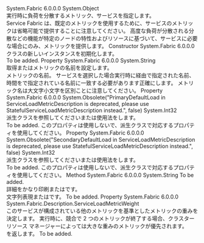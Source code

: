 <Type Name="ServiceLoadMetricDescription" FullName="System.Fabric.Description.ServiceLoadMetricDescription">
  <TypeSignature Language="C#" Value="public class ServiceLoadMetricDescription" />
  <TypeSignature Language="ILAsm" Value=".class public auto ansi beforefieldinit ServiceLoadMetricDescription extends System.Object" />
  <TypeSignature Language="DocId" Value="T:System.Fabric.Description.ServiceLoadMetricDescription" />
  <TypeSignature Language="VB.NET" Value="Public Class ServiceLoadMetricDescription" />
  <TypeSignature Language="F#" Value="type ServiceLoadMetricDescription = class" />
  <AssemblyInfo>
    <AssemblyName>System.Fabric</AssemblyName>
    <AssemblyVersion>6.0.0.0</AssemblyVersion>
  </AssemblyInfo>
  <Base>
    <BaseTypeName>System.Object</BaseTypeName>
  </Base>
  <Interfaces />
  <Docs>
    <summary>
      <para>実行時に負荷を分散するメトリック、サービスを指定します。</para>
    </summary>
    <remarks>
      <para>Service Fabric は、既定のメトリックを使用するために、サービスのメトリックは省略可能で提供することに注意してください。 高度な負荷が分散される分散などの機能が特定のノードの特性およびリソースに基づいて、サービスに必要な場合にのみ、メトリックを提供します。</para>
    </remarks>
  </Docs>
  <Members>
    <Member MemberName=".ctor">
      <MemberSignature Language="C#" Value="public ServiceLoadMetricDescription ();" />
      <MemberSignature Language="ILAsm" Value=".method public hidebysig specialname rtspecialname instance void .ctor() cil managed" />
      <MemberSignature Language="DocId" Value="M:System.Fabric.Description.ServiceLoadMetricDescription.#ctor" />
      <MemberSignature Language="VB.NET" Value="Public Sub New ()" />
      <MemberType>Constructor</MemberType>
      <AssemblyInfo>
        <AssemblyName>System.Fabric</AssemblyName>
        <AssemblyVersion>6.0.0.0</AssemblyVersion>
      </AssemblyInfo>
      <Parameters />
      <Docs>
        <summary>
          <para><see cref="T:System.Fabric.Description.ServiceLoadMetricDescription" /> クラスの新しいインスタンスを初期化します。</para>
        </summary>
        <remarks>To be added.</remarks>
      </Docs>
    </Member>
    <Member MemberName="Name">
      <MemberSignature Language="C#" Value="public string Name { get; set; }" />
      <MemberSignature Language="ILAsm" Value=".property instance string Name" />
      <MemberSignature Language="DocId" Value="P:System.Fabric.Description.ServiceLoadMetricDescription.Name" />
      <MemberSignature Language="VB.NET" Value="Public Property Name As String" />
      <MemberSignature Language="F#" Value="member this.Name : string with get, set" Usage="System.Fabric.Description.ServiceLoadMetricDescription.Name" />
      <MemberType>Property</MemberType>
      <AssemblyInfo>
        <AssemblyName>System.Fabric</AssemblyName>
        <AssemblyVersion>6.0.0.0</AssemblyVersion>
      </AssemblyInfo>
      <ReturnValue>
        <ReturnType>System.String</ReturnType>
      </ReturnValue>
      <Docs>
        <summary>
          <para>取得またはメトリックの名前を設定します。 </para>
        </summary>
        <value>
          <para>メトリックの名前。</para>
        </value>
        <remarks>
          <para>サービスを選択した場合<see cref="M:System.Fabric.IServicePartition.ReportLoad(System.Collections.Generic.IEnumerable{System.Fabric.LoadMetric})" />実行時に経由で指定された名前、<see cref="T:System.Fabric.LoadMetric" />時間をで指定されている名前に一致する必要があります<see cref="P:System.Fabric.Description.ServiceLoadMetricDescription.Name" />正確にします。</para>
          <para>メトリック名は大文字小文字を区別ことに注意してください。</para>
        </remarks>
      </Docs>
    </Member>
    <Member MemberName="PrimaryDefaultLoad">
      <MemberSignature Language="C#" Value="public int PrimaryDefaultLoad { get; set; }" />
      <MemberSignature Language="ILAsm" Value=".property instance int32 PrimaryDefaultLoad" />
      <MemberSignature Language="DocId" Value="P:System.Fabric.Description.ServiceLoadMetricDescription.PrimaryDefaultLoad" />
      <MemberSignature Language="VB.NET" Value="Public Property PrimaryDefaultLoad As Integer" />
      <MemberSignature Language="F#" Value="member this.PrimaryDefaultLoad : int with get, set" Usage="System.Fabric.Description.ServiceLoadMetricDescription.PrimaryDefaultLoad" />
      <MemberType>Property</MemberType>
      <AssemblyInfo>
        <AssemblyName>System.Fabric</AssemblyName>
        <AssemblyVersion>6.0.0.0</AssemblyVersion>
      </AssemblyInfo>
      <Attributes>
        <Attribute>
          <AttributeName>System.Obsolete("PrimaryDefaultLoad in ServiceLoadMetricDescription is deprecated, please use StatefulServiceLoadMetricDescription instead.", false)</AttributeName>
        </Attribute>
      </Attributes>
      <ReturnValue>
        <ReturnType>System.Int32</ReturnType>
      </ReturnValue>
      <Docs>
        <summary>
          <para>派生クラスを参照してください<see cref="T:System.Fabric.Description.StatefulServiceLoadMetricDescription" />または<see cref="T:System.Fabric.Description.StatelessServiceLoadMetricDescription" />使用法をします。</para>
        </summary>
        <value>To be added.</value>
        <remarks>
          <para>このプロパティは使用しないで、派生クラスで対応するプロパティを使用してください。</para>
        </remarks>
      </Docs>
    </Member>
    <Member MemberName="SecondaryDefaultLoad">
      <MemberSignature Language="C#" Value="public int SecondaryDefaultLoad { get; set; }" />
      <MemberSignature Language="ILAsm" Value=".property instance int32 SecondaryDefaultLoad" />
      <MemberSignature Language="DocId" Value="P:System.Fabric.Description.ServiceLoadMetricDescription.SecondaryDefaultLoad" />
      <MemberSignature Language="VB.NET" Value="Public Property SecondaryDefaultLoad As Integer" />
      <MemberSignature Language="F#" Value="member this.SecondaryDefaultLoad : int with get, set" Usage="System.Fabric.Description.ServiceLoadMetricDescription.SecondaryDefaultLoad" />
      <MemberType>Property</MemberType>
      <AssemblyInfo>
        <AssemblyName>System.Fabric</AssemblyName>
        <AssemblyVersion>6.0.0.0</AssemblyVersion>
      </AssemblyInfo>
      <Attributes>
        <Attribute>
          <AttributeName>System.Obsolete("SecondaryDefaultLoad in ServiceLoadMetricDescription is deprecated, please use StatefulServiceLoadMetricDescription instead.", false)</AttributeName>
        </Attribute>
      </Attributes>
      <ReturnValue>
        <ReturnType>System.Int32</ReturnType>
      </ReturnValue>
      <Docs>
        <summary>
          <para>派生クラスを参照してください<see cref="T:System.Fabric.Description.StatefulServiceLoadMetricDescription" />または<see cref="T:System.Fabric.Description.StatelessServiceLoadMetricDescription" />使用法をします。</para>
        </summary>
        <value>To be added.</value>
        <remarks>
          <para>このプロパティは使用しないで、派生クラスで対応するプロパティを使用してください。</para>
        </remarks>
      </Docs>
    </Member>
    <Member MemberName="ToString">
      <MemberSignature Language="C#" Value="public string ToString (bool isStateful);" />
      <MemberSignature Language="ILAsm" Value=".method public hidebysig instance string ToString(bool isStateful) cil managed" />
      <MemberSignature Language="DocId" Value="M:System.Fabric.Description.ServiceLoadMetricDescription.ToString(System.Boolean)" />
      <MemberSignature Language="VB.NET" Value="Public Function ToString (isStateful As Boolean) As String" />
      <MemberSignature Language="F#" Value="override this.ToString : bool -&gt; string" Usage="serviceLoadMetricDescription.ToString isStateful" />
      <MemberType>Method</MemberType>
      <AssemblyInfo>
        <AssemblyName>System.Fabric</AssemblyName>
        <AssemblyVersion>6.0.0.0</AssemblyVersion>
      </AssemblyInfo>
      <ReturnValue>
        <ReturnType>System.String</ReturnType>
      </ReturnValue>
      <Parameters>
        <Parameter Name="isStateful" Type="System.Boolean" />
      </Parameters>
      <Docs>
        <param name="isStateful">To be added.</param>
        <summary>
            詳細をかなり印刷<see cref="T:System.Fabric.Description.StatefulServiceLoadMetricDescription" />または<see cref="T:System.Fabric.Description.StatelessServiceLoadMetricDescription" />です。
            </summary>
        <returns>文字列表現<see cref="T:System.Fabric.Description.StatefulServiceLoadMetricDescription" />または<see cref="T:System.Fabric.Description.StatelessServiceLoadMetricDescription" />です。</returns>
        <remarks>To be added.</remarks>
      </Docs>
    </Member>
    <Member MemberName="Weight">
      <MemberSignature Language="C#" Value="public System.Fabric.Description.ServiceLoadMetricWeight Weight { get; set; }" />
      <MemberSignature Language="ILAsm" Value=".property instance valuetype System.Fabric.Description.ServiceLoadMetricWeight Weight" />
      <MemberSignature Language="DocId" Value="P:System.Fabric.Description.ServiceLoadMetricDescription.Weight" />
      <MemberSignature Language="VB.NET" Value="Public Property Weight As ServiceLoadMetricWeight" />
      <MemberSignature Language="F#" Value="member this.Weight : System.Fabric.Description.ServiceLoadMetricWeight with get, set" Usage="System.Fabric.Description.ServiceLoadMetricDescription.Weight" />
      <MemberType>Property</MemberType>
      <AssemblyInfo>
        <AssemblyName>System.Fabric</AssemblyName>
        <AssemblyVersion>6.0.0.0</AssemblyVersion>
      </AssemblyInfo>
      <ReturnValue>
        <ReturnType>System.Fabric.Description.ServiceLoadMetricWeight</ReturnType>
      </ReturnValue>
      <Docs>
        <summary>
          <para>このサービスが構成されている他のメトリックを基準としたメトリックの重みを決定します。 実行時に、競合で 2 つのメトリックが終了する場合、クラスター リソース マネージャーによっては大きな重みのメトリックが優先されます。</para>
        </summary>
        <value>
          <para><see cref="T:System.Fabric.Description.ServiceLoadMetricWeight" /> を返します。</para>
        </value>
        <remarks>To be added.</remarks>
      </Docs>
    </Member>
  </Members>
</Type>